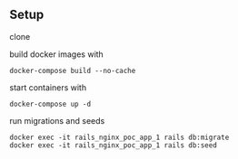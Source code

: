 ## Setup

clone

build docker images with

```
docker-compose build --no-cache
```

start containers with

```
docker-compose up -d
```

run migrations and seeds

```
docker exec -it rails_nginx_poc_app_1 rails db:migrate
docker exec -it rails_nginx_poc_app_1 rails db:seed
```